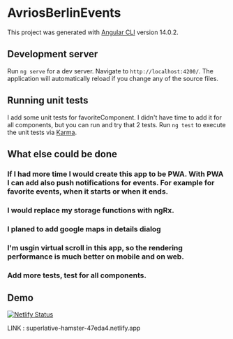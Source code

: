 # AvriosBerlinEvents

This project was generated with [Angular CLI](https://github.com/angular/angular-cli) version 14.0.2.

## Development server

Run `ng serve` for a dev server. Navigate to `http://localhost:4200/`. The application will automatically reload if you change any of the source files.

## Running unit tests
I add some unit tests for favoriteComponent. I didn't have time to add it for all components, but you can run and try that 2 tests.
Run `ng test` to execute the unit tests via [Karma](https://karma-runner.github.io).

## What else could be done
  ### If I had more time I would create this app to be PWA. With PWA I can add also push notifications for events. For example for favorite events, when it starts or when it ends.
  ### I would replace my storage functions with ngRx.
  ### I planed to add google maps in details dialog
  ### I'm usgin virtual scroll in this app, so the rendering performance is much better on mobile and on web.
  ### Add more tests, test for all components.

## Demo
[![Netlify Status](https://api.netlify.com/api/v1/badges/6bde6743-2cdb-4941-a699-7d1d487cc16c/deploy-status)](https://app.netlify.com/sites/superlative-hamster-47eda4/deploys)

LINK : superlative-hamster-47eda4.netlify.app



